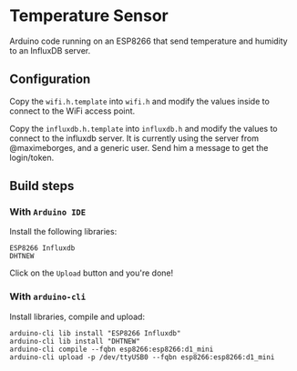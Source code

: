 # Temperature Sensor
Arduino code running on an ESP8266 that send temperature and humidity to an InfluxDB server.

## Configuration

Copy the `wifi.h.template` into `wifi.h` and modify the values inside to connect to the WiFi access point.

Copy the `influxdb.h.template` into `influxdb.h` and modify the values to connect to the influxdb server. It is currently using the server from @maximeborges, and a generic user. Send him a message to get the login/token.

## Build steps

### With `Arduino IDE`

Install the following libraries:

    ESP8266 Influxdb
    DHTNEW

Click on the `Upload` button and you're done!

### With `arduino-cli`
Install libraries, compile and upload:

    arduino-cli lib install "ESP8266 Influxdb"
    arduino-cli lib install "DHTNEW"
    arduino-cli compile --fqbn esp8266:esp8266:d1_mini
    arduino-cli upload -p /dev/ttyUSB0 --fqbn esp8266:esp8266:d1_mini

